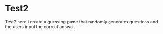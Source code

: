 # Test2
Test2
here i create a guessing game that randomly generates questions and the users input the correct answer.
